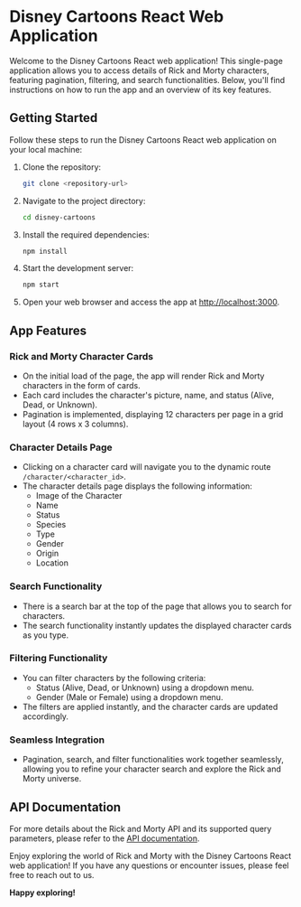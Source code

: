 # Disney Cartoons React Web Application

Welcome to the Disney Cartoons React web application! This single-page application allows you to access details of Rick and Morty characters, featuring pagination, filtering, and search functionalities. Below, you'll find instructions on how to run the app and an overview of its key features.

## Getting Started

Follow these steps to run the Disney Cartoons React web application on your local machine:

1. Clone the repository:

   ```bash
   git clone <repository-url>
   ```

2. Navigate to the project directory:

   ```bash
   cd disney-cartoons
   ```

3. Install the required dependencies:

   ```bash
   npm install
   ```

4. Start the development server:

   ```bash
   npm start
   ```

5. Open your web browser and access the app at [http://localhost:3000](http://localhost:3000).

## App Features

### Rick and Morty Character Cards

- On the initial load of the page, the app will render Rick and Morty characters in the form of cards.
- Each card includes the character's picture, name, and status (Alive, Dead, or Unknown).
- Pagination is implemented, displaying 12 characters per page in a grid layout (4 rows x 3 columns).

### Character Details Page

- Clicking on a character card will navigate you to the dynamic route `/character/<character_id>`.
- The character details page displays the following information:
  - Image of the Character
  - Name
  - Status
  - Species
  - Type
  - Gender
  - Origin
  - Location

### Search Functionality

- There is a search bar at the top of the page that allows you to search for characters.
- The search functionality instantly updates the displayed character cards as you type.

### Filtering Functionality

- You can filter characters by the following criteria:
  - Status (Alive, Dead, or Unknown) using a dropdown menu.
  - Gender (Male or Female) using a dropdown menu.
- The filters are applied instantly, and the character cards are updated accordingly.

### Seamless Integration

- Pagination, search, and filter functionalities work together seamlessly, allowing you to refine your character search and explore the Rick and Morty universe.

## API Documentation

For more details about the Rick and Morty API and its supported query parameters, please refer to the [API documentation](https://rickandmortyapi.com/documentation/).

Enjoy exploring the world of Rick and Morty with the Disney Cartoons React web application! If you have any questions or encounter issues, please feel free to reach out to us.

**Happy exploring!**